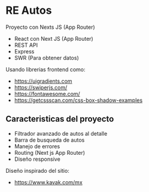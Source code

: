 # RE Autos
Proyecto con Nexts JS (App Router)

- React con Next JS (App Router)
- REST API
- Express
- SWR (Para obtener datos)

Usando librerias frontend como:

- https://uigradients.com
- https://swiperjs.com/
- https://fontawesome.com/
- https://getcssscan.com/css-box-shadow-examples

## Caracteristicas del proyecto

- Filtrador avanzado de autos al detalle
- Barra de busqueda de autos
- Manejo de errores
- Routing (Next js App Router)
- Diseño responsive

Diseño inspirado del sitio:

- https://www.kavak.com/mx